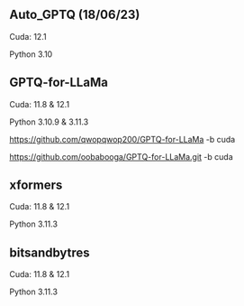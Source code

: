 ## Auto_GPTQ (18/06/23)
Cuda: 12.1

Python 3.10

## GPTQ-for-LLaMa
Cuda: 11.8 & 12.1

Python 3.10.9 & 3.11.3

https://github.com/qwopqwop200/GPTQ-for-LLaMa -b cuda

https://github.com/oobabooga/GPTQ-for-LLaMa.git -b cuda


## xformers

Cuda: 11.8 & 12.1

Python 3.11.3



## bitsandbytres

Cuda: 11.8 & 12.1

Python 3.11.3
